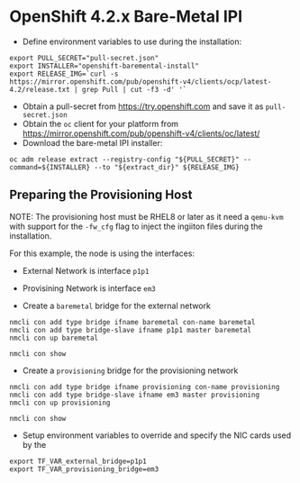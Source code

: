 # OpenShift 4.2.x Bare-Metal IPI

- Define environment variables to use during the installation:
```
export PULL_SECRET="pull-secret.json"
export INSTALLER="openshift-baremental-install"
export RELEASE_IMG=`curl -s https://mirror.openshift.com/pub/openshift-v4/clients/ocp/latest-4.2/release.txt | grep Pull | cut -f3 -d' '`

```
- Obtain a pull-secret from https://try.openshift.com and save it as `pull-secret.json`
- Obtain the `oc` client for your platform from https://mirror.openshift.com/pub/openshift-v4/clients/oc/latest/
- Download the bare-metal IPI installer:
```
oc adm release extract --registry-config "${PULL_SECRET}" --command=${INSTALLER} --to "${extract_dir}" ${RELEASE_IMG}
```

## Preparing the Provisioning Host

NOTE: The provisioning host must be RHEL8 or later as it need a `qemu-kvm` with support for the `-fw_cfg` flag to inject the ingiiton files during the installation.

For this example, the node is using the interfaces:
- External Network is interface `p1p1`
- Provisining Network is interface `em3`


- Create a `baremetal` bridge for the external network
```
nmcli con add type bridge ifname baremetal con-name baremetal
nmcli con add type bridge-slave ifname p1p1 master baremetal
nmcli con up baremetal

nmcli con show
```

- Create a `provisioning` bridge for the provisioning network
```
nmcli con add type bridge ifname provisioning con-name provisioning
nmcli con add type bridge-slave ifname em3 master provisioning
nmcli con up provisioning

nmcli con show
```

- Setup environment variables to override and specify the NIC cards used by the 
```
export TF_VAR_external_bridge=p1p1
export TF_VAR_provisioning_bridge=em3
```



